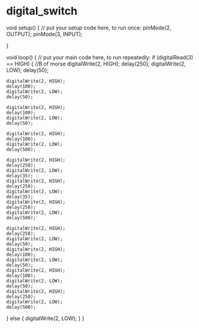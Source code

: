 # digital_switch

void setup() {
  // put your setup code here, to run once:
  pinMode(2, OUTPUT);
  pinMode(3, INPUT);

}

void loop() {
  // put your main code here, to run repeatedly:
  if (digitalRead(3) == HIGH) {
  //B of morse 
    digitalWrite(2, HIGH);
    delay(250);
    digitalWrite(2, LOW);
    delay(50);

    digitalWrite(2, HIGH);
    delay(100);
    digitalWrite(2, LOW);
    delay(50);

    digitalWrite(2, HIGH);
    delay(100);
    digitalWrite(2, LOW);
    delay(50);

    digitalWrite(2, HIGH);
    delay(100);
    digitalWrite(2, LOW);
    delay(500);

    digitalWrite(2, HIGH);
    delay(250);
    digitalWrite(2, LOW);
    delay(35);
    digitalWrite(2, HIGH);
    delay(250);
    digitalWrite(2, LOW);
    delay(35);
    digitalWrite(2, HIGH);
    delay(250);
    digitalWrite(2, LOW);
    delay(500);

    digitalWrite(2, HIGH);
    delay(250);
    digitalWrite(2, LOW);
    delay(50);
    digitalWrite(2, HIGH);
    delay(100);
    digitalWrite(2, LOW);
    delay(50);
    digitalWrite(2, HIGH);
    delay(100);
    digitalWrite(2, LOW);
    delay(50);
    digitalWrite(2, HIGH);
    delay(250);
    digitalWrite(2, LOW);
    delay(500);

  } else {
    digitalWrite(2, LOW);
  }
}
